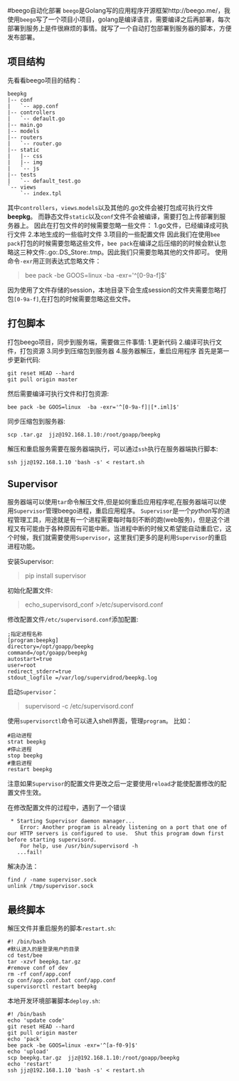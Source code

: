 #beego自动化部署
`beego`是Golang写的应用程序开源框架http://beego.me/，我使用`beego`写了一个项目小项目，golang是编译语言，需要编译之后再部署，每次部署到服务上是件很麻烦的事情。就写了一个自动打包部署到服务器的脚本，方便发布部署。

## 项目结构
先看看beego项目的结构：
```
beepkg
|-- conf
|   `-- app.conf
|-- controllers
|   `-- default.go
|-- main.go
|-- models
|-- routers
|   `-- router.go
|-- static
|   |-- css
|   |-- img
|   `-- js
|-- tests
|   `-- default_test.go
`-- views
    `-- index.tpl  
```
其中`controllers`，`views`.`models`以及其他的.go文件会被打包成可执行文件**beepkg**。
而静态文件`static`以及`conf`文件不会被编译，需要打包上传部署到服务器上。
因此在打包文件的时候需要忽略一些文件：
	1.go文件，已经编译成可执行文件
	2.本地生成的一些临时文件
	3.项目的一些配置文件
因此我们在使用`bee pack`打包的时候需要忽略这些文件，`bee pack`在编译之后压缩的的时候会默认忽略这三种文件:.go:.DS_Store:.tmp。因此我们只需要忽略其他的文件即可。
使用命令`-exr`用正则表达式忽略文件：
>bee pack -be GOOS=linux -ba -exr='^[0-9a-f]$'

因为使用了文件存储的session，本地目录下会生成session的文件夹需要忽略打包`[0-9a-f]`,在打包的时候需要忽略这些文件。


## 打包脚本
打包beego项目，同步到服务端，需要做三件事情:
	1.更新代码
	2.编译可执行文件，打包资源
	3.同步到压缩包到服务器
    4.服务器解压，重启应用程序
首先是第一步更新代码:
```
git reset HEAD --hard
git pull origin master
```
然后需要编译可执行文件和打包资源:
```
bee pack -be GOOS=linux  -ba -exr='^[0-9a-f]|[*.iml]$'
```
同步压缩包到服务器:
```
scp .tar.gz  jjz@192.168.1.10:/root/goapp/beepkg

```
解压和重启服务需要在服务器端执行，可以通过`ssh`执行在服务器端执行脚本:
```
ssh jjz@192.168.1.10 'bash -s' < restart.sh
```

## Supervisor
服务器端可以使用`tar`命令解压文件,但是如何重启应用程序呢,在服务器端可以使用`Supervisor`管理beego进程，重启应用程序。
`Supervisor`是一个*python*写的进程管理工具，用途就是有一个进程需要每时每刻不断的跑(web服务)，但是这个进程又有可能由于各种原因有可能中断。当进程中断的时候又希望能自动重启它，这个时候，我们就需要使用`Supervisor`，这里我们更多的是利用`Supervisor`的重启进程功能。

安装Supervisor:
>pip install supervisor

初始化配置文件:
>echo_supervisord_conf >/etc/supervisord.conf

修改配置文件`/etc/supervisord.conf`添加配置:
```
;指定进程名称
[program:beepkg]
directory=/opt/goapp/beepkg
command=/opt/goapp/beepkg
autostart=true
user=root
redirect_stderr=true
stdout_logfile =/var/log/supervidrod/beepkg.log
```
启动`Supervisor`：
>supervisord -c /etc/supervisord.conf

使用`supervisorctl`命令可以进入shell界面，管理`program`。
比如：
```
#启动进程
strat beepkg
#停止进程
stop beepkg
#重启进程
restart beepkg
```
注意如果`Supervisor`的配置文件更改之后一定要使用`reload`才能使配置修改的配置文件生效。

在修改配置文件的过程中，遇到了一个错误
```
 * Starting Supervisor daemon manager...
    Error: Another program is already listening on a port that one of our HTTP servers is configured to use.  Shut this program down first before starting supervisord.
    For help, use /usr/bin/supervisord -h
   ...fail!
```
解决办法：
```
find / -name supervisor.sock
unlink /tmp/supervisor.sock
```
## 最终脚本
解压文件并重启服务的脚本`restart.sh`:
```
#! /bin/bash
#默认进入的是登录用户的目录
cd test/bee
tar -xzvf beepkg.tar.gz
#remove conf of dev
rm -rf conf/app.conf
cp conf/app.conf.bat conf/app.conf
supervisorctl restart beepkg
```

本地开发环境部署脚本`deploy.sh`:
```
#! /bin/bash
echo 'update code'
git reset HEAD --hard
git pull origin master
echo 'pack'
bee pack -be GOOS=linux -exr='^[a-f0-9]$'
echo 'upload'
scp beepkg.tar.gz  jjz@192.168.1.10:/root/goapp/beepkg
echo 'restart'
ssh jjz@192.168.1.10 'bash -s' < restart.sh
```


